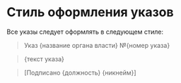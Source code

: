 # Стиль оформления указов

Все указы следует оформлять в следующем стиле:

> Указ {название органа власти} №{номер указа}

> {текст указа}

> [Подписано {должность} {никнейм}]

